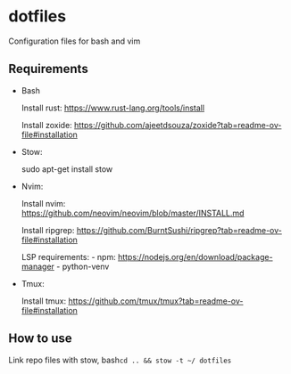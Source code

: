 # dotfiles
Configuration files for bash and vim

## Requirements
- Bash

    Install rust: https://www.rust-lang.org/tools/install

    Install zoxide: https://github.com/ajeetdsouza/zoxide?tab=readme-ov-file#installation

- Stow:

    sudo apt-get install stow

- Nvim:

    Install nvim: https://github.com/neovim/neovim/blob/master/INSTALL.md

    Install ripgrep: https://github.com/BurntSushi/ripgrep?tab=readme-ov-file#installation

    LSP requirements:
        - npm: https://nodejs.org/en/download/package-manager
        - python-venv
- Tmux:

    Install tmux: https://github.com/tmux/tmux?tab=readme-ov-file#installation

## How to use
Link repo files with stow, bash`cd .. && stow -t ~/ dotfiles`


